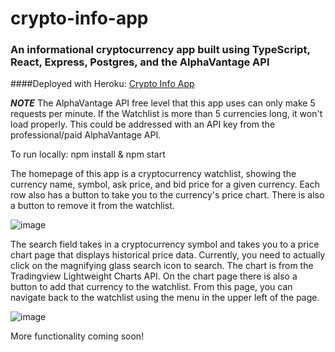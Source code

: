 # crypto-info-app
### An informational cryptocurrency app built using TypeScript, React, Express, Postgres, and the AlphaVantage API

####Deployed with Heroku: [Crypto Info App](https://bqb-crypto-app-2.herokuapp.com/)

***NOTE*** The AlphaVantage API free level that this app uses can only make 5 requests per minute. If the Watchlist is more than 5 currencies long, it won't load properly. This could be addressed with an API key from the professional/paid AlphaVantage API.

To run locally: npm install & npm start

The homepage of this app is a cryptocurrency watchlist, showing the currency name, symbol, ask price, and bid price for a given currency. Each row also has a button to take you to the currency's price chart. There is also a button to remove it from the watchlist.


![image](https://user-images.githubusercontent.com/76703615/144760287-8d15d00d-d80a-4e7e-8c77-ab5b77bc4a81.png)




The search field takes in a cryptocurrency symbol and takes you to a price chart page that displays historical price data. Currently, you need to actually click on the magnifying glass search icon to search. The chart is from the Tradingview Lightweight Charts API. On the chart page there is also a button to add that currency to the watchlist. From this page, you can navigate back to the watchlist using the menu in the upper left of the page.


![image](https://user-images.githubusercontent.com/76703615/144760305-ed808d88-a0ed-404b-952a-1bf7ee50e6e1.png)


More functionality coming soon!
